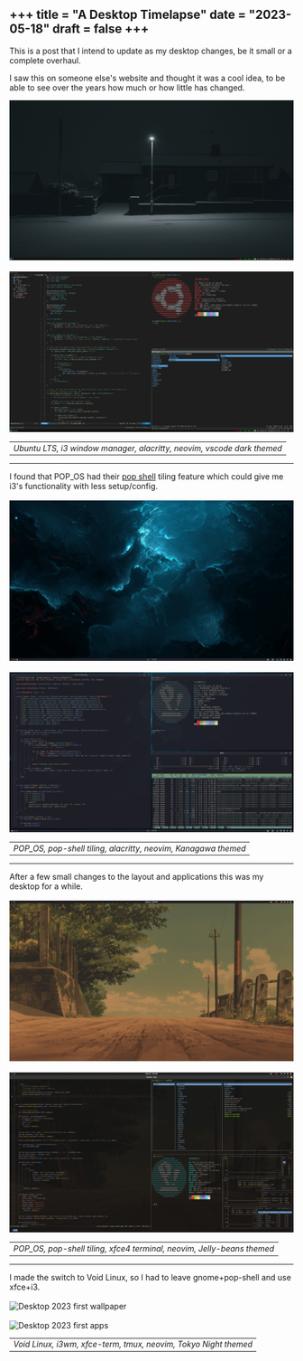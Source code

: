 +++
title = "A Desktop Timelapse"
date = "2023-05-18"
draft = false
+++
---

This is a post that I intend to update as my desktop changes, be it small or a complete overhaul.

I saw this on someone else's website and thought it was a cool idea, to be able to see over the years how much or how little has changed.

<img src="/images/desktop-2022-1.png" alt="Desktop 2022 wallpaper" class="img-fluid" />
<br/>
<br/>

<img src="/images/desktop-2022-2.png" alt="Desktop 2022 apps" class="img-fluid" />

||
|:--:|
| *Ubuntu LTS, i3 window manager, alacritty, neovim, vscode dark themed* |

<hr/>
I found that POP_OS had their <a href="https://github.com/pop-os/shell" target="_blank">pop shell</a> tiling feature which could give me i3's functionality with less setup/config.
<br/>
<br/>

<img src="/images/desktop-2022-2-1.png" alt="Desktop 2022 second wallpaper" class="img-fluid" />
<br/>
<br/>
<img src="/images/desktop-2022-2-2.png" alt="Desktop 2022 second apps" class="img-fluid" />

||
|:--:|
| *POP_OS, pop-shell tiling, alacritty, neovim, Kanagawa themed* |

<hr/>
After a few small changes to the layout and applications this was my desktop for a while.
<br/>
<br/>

<img src="/images/desktop-2023-1.png" alt="Desktop 2022 second wallpaper" class="img-fluid" />
<br/>
<br/>
<img src="/images/desktop-2023-2.png" alt="Desktop 2022 second apps" class="img-fluid" />

||
|:--:|
| *POP_OS, pop-shell tiling, xfce4 terminal, neovim, Jelly-beans themed* |

<hr/>
I made the switch to Void Linux, so I had to leave gnome+pop-shell and use xfce+i3.
<br/>
<br/>

<img src="/images/desktop-2023-2-1.jpg" alt="Desktop 2023 first wallpaper" class="img-fluid" />
<br/>
<br/>
<img src="/images/desktop-2023-2-2.jpg" alt="Desktop 2023 first apps" class="img-fluid" />

||
|:---------------------------------------------------------------:|
| *Void Linux, i3wm, xfce-term, tmux, neovim, Tokyo Night themed* |

